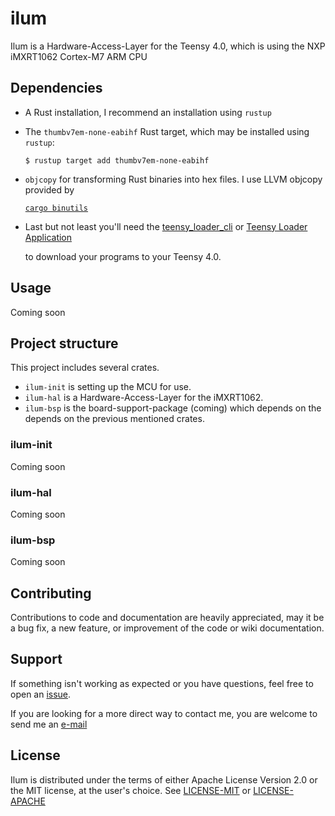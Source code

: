 # ilum
Ilum is a Hardware-Access-Layer for the Teensy 4.0, which is using the NXP iMXRT1062 Cortex-M7 ARM CPU

## Dependencies
- A Rust installation, I recommend an installation using `rustup`
- The `thumbv7em-none-eabihf` Rust target, which may be installed using `rustup`:

    `$ rustup target add thumbv7em-none-eabihf`

- `objcopy` for transforming Rust binaries into hex files. I use LLVM objcopy provided by
    
    [`cargo binutils`](https://github.com/rust-embedded/cargo-binutils)
- Last but not least you'll need the [teensy_loader_cli](https://github.com/PaulStoffregen/teensy_loader_cli) or [Teensy Loader Application](https://www.pjrc.com/teensy/loader.html)

    to download your programs to your Teensy 4.0.

## Usage
Coming soon

## Project structure
This project includes several crates. 
- `ilum-init` is setting up the MCU for use.
- `ilum-hal` is a Hardware-Access-Layer for the iMXRT1062.
- `ilum-bsp` is the board-support-package (coming) which depends on the depends on the previous mentioned crates.
    
### ilum-init
Coming soon

### ilum-hal
Coming soon

### ilum-bsp
Coming soon

## Contributing
Contributions to code and documentation are heavily appreciated, may it be a bug fix, a new feature, or improvement of the code or wiki documentation.

## Support
If something isn't working as expected or you have questions, feel free to open an [issue](https://github.com/Lockna/ilum/issues/new).

If you are looking for a more direct way to contact me, you are welcome to send me an [e-mail](mailto:raphael.ob@protonmail.com)

## License
Ilum is distributed under the terms of either Apache License Version 2.0 or the MIT license, at the user's choice. See [LICENSE-MIT](LICENSE-MIT) or [LICENSE-APACHE](LICENSE-APACHE)